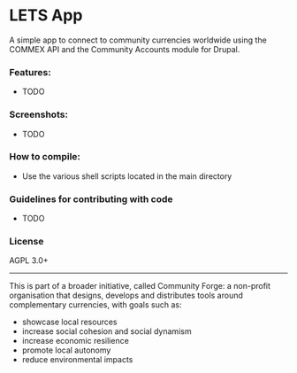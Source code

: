 LETS App
========

A simple app to connect to community currencies worldwide using the COMMEX API and the Community Accounts module for Drupal.

### Features:
* TODO

### Screenshots:
* TODO

### How to compile:
* Use the various shell scripts located in the main directory

### Guidelines for contributing with code
* TODO

### License
AGPL 3.0+ 

---

This is part of a broader initiative, called Community Forge: a non-profit organisation that designs, develops and distributes tools around complementary currencies, with goals such as:

* showcase local resources
* increase social cohesion and social dynamism
* increase economic resilience
* promote local autonomy
* reduce environmental impacts

